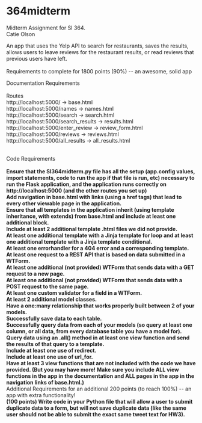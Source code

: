 # 364midterm

Midterm Assignment for SI 364. <br>
Catie Olson <br>

An app that uses the Yelp API to search for restaurants, saves the results, allows users to leave reviews for the restaurant results, or read reviews that previous users have left. 
<br><br>
Requirements to complete for 1800 points (90%) -- an awesome, solid app <br>

Documentation Requirements
<br>
<br>
Routes <br>
http://localhost:5000/ -> base.html <br>
http://localhost:5000/names -> names.html <br>
http://localhost:5000/search -> search.html <br> 
http://localhost:5000/search_results -> results.html <br>
http://localhost:5000/enter_review -> review_form.html <br>
http://localhost:5000/reviews -> reviews.html <br>
http://localhost:5000/all_results -> all_results.html <br>
<br>

Code Requirements <br>
<br>
**Ensure that the SI364midterm.py file has all the setup (app.config values, import statements, code to run the app if that file is run, etc) necessary to run the Flask application, and the application runs correctly on http://localhost:5000 (and the other routes you set up)** <br>
**Add navigation in base.html with links (using a href tags) that lead to every other viewable page in the application.** <br>
**Ensure that all templates in the application inherit (using template inheritance, with extends) from base.html and include at least one additional block.** <br>
**Include at least 2 additional template .html files we did not provide.** <br>
**At least one additional template with a Jinja template for loop and at least one additional template with a Jinja template conditional.** <br>
**At least one errorhandler for a 404 error and a corresponding template.** <br>
**At least one request to a REST API that is based on data submitted in a WTForm.** <br>
**At least one additional (not provided) WTForm that sends data with a GET request to a new page.**  <br>
**At least one additional (not provided) WTForm that sends data with a POST request to the same page.** <br>
**At least one custom validator for a field in a WTForm.** <br>
**At least 2 additional model classes.** <br>
**Have a one:many relationship that works properly built between 2 of your models.** <br>
**Successfully save data to each table.** <br>
**Successfully query data from each of your models (so query at least one column, or all data, from every database table you have a model for).** <br>
**Query data using an .all() method in at least one view function and send the results of that query to a template.** <br>
**Include at least one use of redirect.** <br>
**Include at least one use of url_for.** <br>
**Have at least 3 view functions that are not included with the code we have provided. (But you may have more! Make sure you include ALL view functions in the app in the documentation and ALL pages in the app in the navigation links of base.html.)** <br>
Additional Requirements for an additional 200 points (to reach 100%) -- an app with extra functionality! <br>
**(100 points) Write code in your Python file that will allow a user to submit duplicate data to a form, but will not save duplicate data (like the same user should not be able to submit the exact same tweet text for HW3).**<br>
